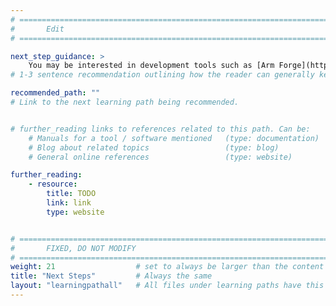 ```yaml
---
# ================================================================================
#       Edit
# ================================================================================

next_step_guidance: >
    You may be interested in development tools such as [Arm Forge](https://developer.arm.com/Tools%20and%20Software/Arm%20Forge) which can help you increase the scalability of your HPC applications.
# 1-3 sentence recommendation outlining how the reader can generally keep learning about these topics, and a specific explanation of why the next step is being recommended.

recommended_path: ""
# Link to the next learning path being recommended.


# further_reading links to references related to this path. Can be:
    # Manuals for a tool / software mentioned   (type: documentation)
    # Blog about related topics                 (type: blog)
    # General online references                 (type: website) 

further_reading:
    - resource:
        title: TODO
        link: link
        type: website


# ================================================================================
#       FIXED, DO NOT MODIFY
# ================================================================================
weight: 21                  # set to always be larger than the content in this path, and one more than 'review'
title: "Next Steps"         # Always the same
layout: "learningpathall"   # All files under learning paths have this same wrapper
---
```

